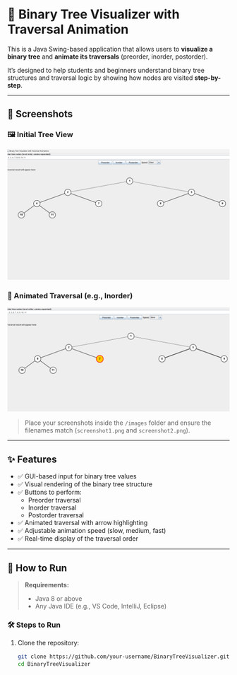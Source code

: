 # 🌳 Binary Tree Visualizer with Traversal Animation

This is a Java Swing-based application that allows users to **visualize a binary tree** and **animate its traversals** (preorder, inorder, postorder). 

It’s designed to help students and beginners understand binary tree structures and traversal logic by showing how nodes are visited **step-by-step**.

---

## 📸 Screenshots

### 🖼️ Initial Tree View
![Initial Tree Screenshot](images/Screenshot.png.png)

### 🔄 Animated Traversal (e.g., Inorder)
![Traversal Animation Screenshot](images/Screenshot1.png.png)

> Place your screenshots inside the `/images` folder and ensure the filenames match (`screenshot1.png` and `screenshot2.png`).

---

## ✨ Features

- ✅ GUI-based input for binary tree values
- ✅ Visual rendering of the binary tree structure
- ✅ Buttons to perform:
  - Preorder traversal
  - Inorder traversal
  - Postorder traversal
- ✅ Animated traversal with arrow highlighting
- ✅ Adjustable animation speed (slow, medium, fast)
- ✅ Real-time display of the traversal order

---

## 🚀 How to Run

> **Requirements:**
> - Java 8 or above
> - Any Java IDE (e.g., VS Code, IntelliJ, Eclipse)

### 🛠️ Steps to Run

1. Clone the repository:
   ```bash
   git clone https://github.com/your-username/BinaryTreeVisualizer.git
   cd BinaryTreeVisualizer

